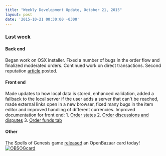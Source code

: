 ```yaml
---
title: "Weekly Development Update, October 21, 2015" 
layout: post
date: '2015-10-21 00:30:00 -0300'
---
```

        
### Last week

#### Back end

Began work on OSX installer. Fixed a number of bugs in the order flow and finalized moderated orders. Continued work on direct transactions. Second reputation [article](https://blog.openbazaar.org/decentralized-reputation-part-2/) posted.

#### Front end

Made updates to how local data is stored, enhanced validation, added a fallback to the local server if the user adds a server that can't be reached, made external links open in a new browser, fixed many bugs in the item editor and improved handling of different currencies. Improved documentation for front end: 1. [Order states](https://docs.google.com/document/d/1QZ8x3n90oPcRbcT5Yv10zM9fOn74HAOYtUH2tgrr18c/edit) 2\. [Order discussions and disputes](https://docs.google.com/document/d/1w2T6dFRA5zt5S_Tcn6_VAurCbku5o1sRvweI_81AcL4/edit?usp=sharing) 3\. [Order funds tab](https://docs.google.com/document/d/1za5B4n_zhs5L_n07rShEa7T9gARh6GDIGihXXtgIwUQ/edit?usp=sharing)

#### Other

The Spells of Genesis game [released](https://bitcointalk.org/index.php?topic=957797.new#new) an OpenBazaar card today! [![OBSOGcard](https://blog.openbazaar.org/wp-content/uploads/2015/10/OBSOGcard.jpg)](https://blog.openbazaar.org/wp-content/uploads/2015/10/OBSOGcard.jpg)